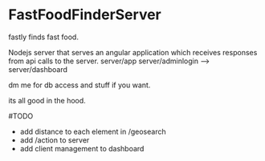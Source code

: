 # FastFoodFinderServer
fastly finds fast food.

Nodejs server that serves an angular application which receives responses from api calls to the server.
server/app 
server/adminlogin --> server/dashboard

dm me for db access and stuff if you want.

its all good in the hood.

#TODO
- add distance to each element in /geosearch
- add /action to server
- add client management to dashboard
